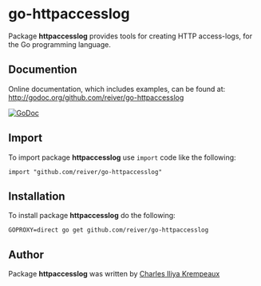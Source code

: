 # go-httpaccesslog

Package **httpaccesslog** provides tools for creating HTTP access-logs, for the Go programming language.

## Documention

Online documentation, which includes examples, can be found at: http://godoc.org/github.com/reiver/go-httpaccesslog

[![GoDoc](https://godoc.org/github.com/reiver/go-httpaccesslog?status.svg)](https://godoc.org/github.com/reiver/go-httpaccesslog)

## Import

To import package **httpaccesslog** use `import` code like the following:
```
import "github.com/reiver/go-httpaccesslog"
```

## Installation

To install package **httpaccesslog** do the following:
```
GOPROXY=direct go get github.com/reiver/go-httpaccesslog
```

## Author

Package **httpaccesslog** was written by [Charles Iliya Krempeaux](http://reiver.link)
